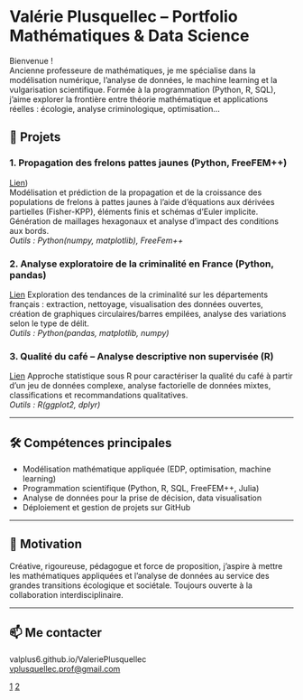 # Valérie Plusquellec – Portfolio Mathématiques & Data Science

Bienvenue !  
Ancienne professeure de mathématiques, je me spécialise dans la modélisation numérique, l’analyse de données, le machine learning et la vulgarisation scientifique. Formée à la programmation (Python, R, SQL), j’aime explorer la frontière entre théorie mathématique et applications réelles : écologie, analyse criminologique, optimisation...

## 🌟 Projets

### 1. Propagation des frelons pattes jaunes (Python, FreeFEM++)
[Lien](https://1drv.ms/f/c/80d5f58373e22501/EmfS7rQa-5lCrSLxRy4BuEEBphqckPByo7yv7rg6jj7izA?e=tAAQVj))  
Modélisation et prédiction de la propagation et de la croissance des populations de frelons à pattes jaunes à l’aide d’équations aux dérivées partielles (Fisher-KPP), éléments finis et schémas d’Euler implicite. Génération de maillages hexagonaux et analyse d’impact des conditions aux bords.  
*Outils : Python(numpy, matplotlib), FreeFem++*

### 2. Analyse exploratoire de la criminalité en France (Python, pandas)
[Lien](https://1drv.ms/f/c/80d5f58373e22501/Eo5omJeGlNxCqo989pbIJMgB2ImeOmE3JIQrMX5vJ_pC2g?e=WhOmdb)
Exploration des tendances de la criminalité sur les départements français : extraction, nettoyage, visualisation des données ouvertes, création de graphiques circulaires/barres empilées, analyse des variations selon le type de délit.  
*Outils : Python(pandas, matplotlib, numpy)*

### 3. Qualité du café – Analyse descriptive non supervisée (R)
[Lien](https://1drv.ms/f/c/80d5f58373e22501/EvwJlA-cVltAq-dbWmxUU_UB1GrJQR7CEW2zwaAv-zFfYg?e=A5SMae)
Approche statistique sous R pour caractériser la qualité du café à partir d’un jeu de données complexe, analyse factorielle de données mixtes, classifications et recommandations qualitatives.  
*Outils : R(ggplot2, dplyr)*

***

## 🛠 Compétences principales

- Modélisation mathématique appliquée (EDP, optimisation, machine learning)
- Programmation scientifique (Python, R, SQL, FreeFEM++, Julia)
- Analyse de données pour la prise de décision, data visualisation
- Déploiement et gestion de projets sur GitHub

***

## 🎯 Motivation

Créative, rigoureuse, pédagogue et force de proposition, j’aspire à mettre les mathématiques appliquées et l’analyse de données au service des grandes transitions écologique et sociétale. Toujours ouverte à la collaboration interdisciplinaire.

***

## 📫 Me contacter

valplus6.github.io/ValeriePlusquellec  
vplusquellec.prof@gmail.com


[1](https://ppl-ai-file-upload.s3.amazonaws.com/web/direct-files/attachments/71466852/7ead9fa6-10b8-4ace-adee-73ea47c3ce28/CV_Plusquellec.docx)
[2](https://talks.freelancerepublik.com/regles-ecrire-readme-md-github/)
